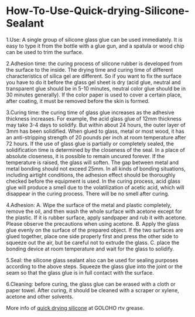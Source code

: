 # How-To-Use-Quick-drying-Silicone-Sealant
1.Use: A single group of silicone glass glue can be used immediately. It is easy to type it from the bottle with a glue gun, and a spatula or wood chip can be used to trim the surface.

2.Adhesion time: the curing process of silicone rubber is developed from the surface to the inside. The drying time and curing time of different characteristics of silica gel are different. So if you want to fix the surface you have to do it before the glass gel sheet is dry (acid glue, neutral and transparent glue should be in 5-10 minutes, neutral color glue should be in 30 minutes generally). If the color paper is used to cover a certain place, after coating, it must be removed before the skin is formed.

3.Curing time: the curing time of glass glue increases as the adhesive thickness increases. For example, the acid glass glue of 12mm thickness may take 3-4 days to solidify. But within about 24 hours, the outer layer of 3mm has been solidified. When glued to glass, metal or most wood, it has an anti-stripping strength of 20 pounds per inch at room temperature after 72 hours. If the use of glass glue is partially or completely sealed, the solidification time is determined by the closeness of the seal. In a place of absolute closeness, it is possible to remain uncured forever. If the temperature is raised, the glass will soften. The gap between metal and metal bonding should not exceed 25mm. In all kinds of bonding situations, including airtight conditions, the adhesion effect should be thoroughly checked before the equipment is used. In the curing process, acid glass glue will produce a smell due to the volatilization of acetic acid, which will disappear in the curing process. There will be no smell after curing.

4.Adhesion: A. Wipe the surface of the metal and plastic completely, remove the oil, and then wash the whole surface with acetone except for the plastic. If it is rubber surface, apply sandpaper and rub it with acetone. Please observe the precautions when using acetone. B. Apply the glass glue evenly on the surface of the prepared object. If the two surfaces are glued together, place one side properly first and press the other side to squeeze out the air, but be careful not to extrude the glass. C. place the bonding device at room temperature and wait for the glass to solidify.

5.Seal: the silicone glass sealant also can be used for sealing purposes according to the above steps. Squeeze the glass glue into the joint or the seam so that the glass glue is in full contact with the surface.

6.Cleaning: before curing, the glass glue can be erased with a cloth or paper towel. After curing, it should be cleaned with a scraper or xylene, acetone and other solvents.

More info of <a href="http://www.goloho-polymer.com/news/industry-news/how-to-use-quick-drying-silicone-sealant.html" >quick drying silicone</a> at GOLOHO rtv grease.

